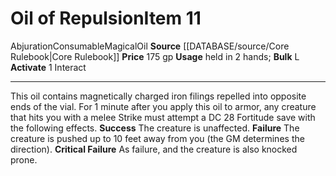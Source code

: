 ﻿---
actions: '[one-action]'
bulk: L
id: '180'
item_category: Consumables
item_subcategory: Oils
level: '11'
name: Oil of Repulsion
price: 175 gp
rarity: Common
school: Abjuration
source: '[[DATABASE/source/Core Rulebook|Core Rulebook]]'
subcategory: consumable/oil
trait:
- '[[DATABASE/trait/Abjuration|Abjuration]]'
- '[[DATABASE/trait/Consumable|Consumable]]'
- '[[DATABASE/trait/Magical|Magical]]'
- '[[DATABASE/trait/Oil|Oil]]'
type: Item
usage: held in 2 hands

---
# Oil of Repulsion<span class="item-type">Item 11</span>

<span class="item-trait">Abjuration</span><span class="item-trait">Consumable</span><span class="item-trait">Magical</span><span class="item-trait">Oil</span>
**Source** [[DATABASE/source/Core Rulebook|Core Rulebook]] 
**Price** 175 gp
**Usage** held in 2 hands; **Bulk** L
**Activate** <span class="action-icon">1</span> Interact

---
This oil contains magnetically charged iron filings repelled into opposite ends of the vial. For 1 minute after you apply this oil to armor, any creature that hits you with a melee Strike must attempt a DC 28 Fortitude save with the following effects.
**Success** The creature is unaffected.
**Failure** The creature is pushed up to 10 feet away from you (the GM determines the direction).
**Critical Failure** As failure, and the creature is also knocked prone.